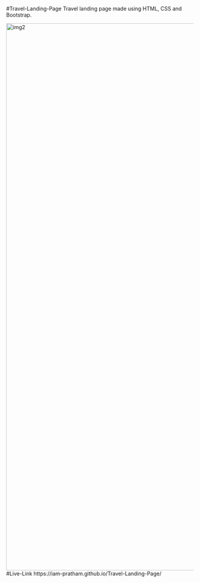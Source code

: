 #Travel-Landing-Page
Travel landing page made using HTML, CSS and Bootstrap.

<img width="1470" alt="img2" src="https://user-images.githubusercontent.com/101522954/224725129-fa3e54a5-e576-4c47-b8b8-51c77e5ccb31.png">
#Live-Link
https://iam-pratham.github.io/Travel-Landing-Page/
